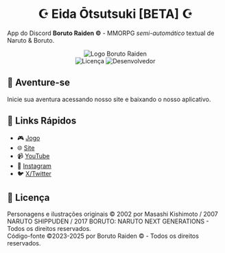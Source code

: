 <p align="center">

<h1 align="center">☪️ Eida Ōtsutsuki [BETA] ☪️</h1>

App do Discord **Boruto Raiden ©** - MMORPG *semi-automático* textual de Naruto & Boruto.  
<p align="center">
  <img src="https://github.com/ch4rliedev/boruto-raiden-bot-discord/assets/88893508/921f3c41-cde6-44d1-a8b7-3a5f29d49508" alt="Logo Boruto Raiden"> <br>
  <img src="https://img.shields.io/badge/License-GPN-green" alt="Licença">
  <img src="https://img.shields.io/badge/Desenvolvedor-chartliex-red" alt="Desenvolvedor">
</p>

## 🌟 Aventure-se

Inicie sua aventura acessando nosso site e baixando o nosso aplicativo.

## 📌 Links Rápidos
- 🎮 [Jogo](https://discord.com/invite/2PRXvbxwjr)
- 🌐 [Site](https://borutoraiden.com/)
- 📹 [YouTube](https://www.youtube.com/@borutoraiden_vtx)
- 📸 [Instagram](https://www.instagram.com/borutoraiden_vtx)
- 🐦 [X/Twitter](https://x.com/borutoraidenvtx)

## 🔑 Licença
Personagens e ilustrações originais © 2002 por Masashi Kishimoto / 2007 NARUTO SHIPPUDEN / 2017 BORUTO: NARUTO NEXT GENERATIONS - Todos os direitos reservados. <br>
Código-fonte ©2023-2025 por Boruto Raiden © - Todos os direitos reservados.